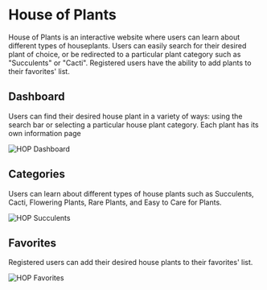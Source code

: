 # House of Plants

House of Plants is an interactive website where users can learn about different types of houseplants. 
Users can easily search for their desired plant of choice, or be redirected to a particular plant category such as "Succulents" or "Cacti".
Registered users have the ability to add plants to their favorites' list.

## Dashboard

Users can find their desired house plant in a variety of ways: using the search bar or selecting a particular house plant category. Each plant has its own information page

![HOP Dashboard](https://user-images.githubusercontent.com/97409382/161410925-e4ad6d8d-85ac-4706-985e-de9733e7f9a2.png)

## Categories

Users can learn about different types of house plants such as Succulents, Cacti, Flowering Plants, Rare Plants, and Easy to Care for Plants.

![HOP Succulents](https://user-images.githubusercontent.com/97409382/161410941-fb440cf9-1c3b-4241-8938-be5d99924e1b.png)


## Favorites

Registered users can add their desired house plants to their favorites' list.

![HOP Favorites](https://user-images.githubusercontent.com/97409382/161410937-b58f5308-00d4-41d7-82b8-ca2f75a2d36b.png)
